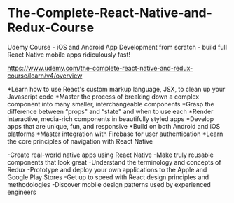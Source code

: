 # The-Complete-React-Native-and-Redux-Course
Udemy Course - iOS and Android App Development from scratch - build full React Native mobile apps ridiculously fast!


https://www.udemy.com/the-complete-react-native-and-redux-course/learn/v4/overview

*Learn how to use React's custom markup language, JSX, to clean up your Javascript code
*Master the process of breaking down a complex component into many smaller, interchangeable components
*Grasp the difference between “props" and “state" and when to use each
*Render interactive, media-rich components in beautifully styled apps
*Develop apps that are unique, fun, and responsive
*Build on both Android and iOS platforms
*Master integration with Firebase for user authentication
*Learn the core principles of navigation with React Native

-Create real-world native apps using React Native
-Make truly reusable components that look great
-Understand the terminology and concepts of Redux
-Prototype and deploy your own applications to the Apple and Google Play Stores
-Get up to speed with React design principles and methodologies
-Discover mobile design patterns used by experienced engineers

